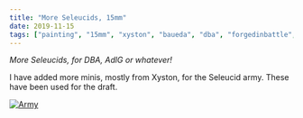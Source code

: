 ```yaml
---
title: "More Seleucids, 15mm"
date: 2019-11-15
tags: ["painting", "15mm", "xyston", "baueda", "dba", "forgedinbattle", "seleucid"]
---
```


*More Seleucids, for DBA, AdlG or whatever!*

<!--more--> 

I have added more minis, mostly from Xyston, for the Seleucid army. These have been used for the draft.

[![Army](https://cloud.ajimenez.es/index.php/s/2DEmg5fbdHyfD8c/preview)](https://cloud.ajimenez.es/index.php/s/2DEmg5fbdHyfD8c)